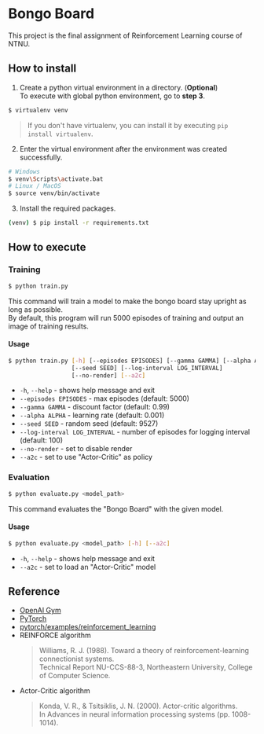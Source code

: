 # Bongo Board
This project is the final assignment of Reinforcement Learning course of NTNU.

## How to install
1. Create a python virtual environment in a directory. (**Optional**)  
To execute with global python environment, go to **step 3**.
```bash
$ virtualenv venv
```
> If you don't have virtualenv, you can install it by executing `pip install virtualenv`.

2. Enter the virtual environment after the environment was created successfully.
```bash
# Windows
$ venv\Scripts\activate.bat
# Linux / MacOS
$ source venv/bin/activate
```

3. Install the required packages.
```bash
(venv) $ pip install -r requirements.txt 
```

## How to execute
### Training
```bash
$ python train.py
```
This command will train a model to make the bongo board stay upright as long as possible.  
By default, this program will run 5000 episodes of training and output an image of training results.

#### Usage
```bash
$ python train.py [-h] [--episodes EPISODES] [--gamma GAMMA] [--alpha ALPHA]
                  [--seed SEED] [--log-interval LOG_INTERVAL]
                  [--no-render] [--a2c]
```
* `-h`, `--help` - shows help message and exit
* `--episodes EPISODES` - max episodes (default: 5000)
* `--gamma GAMMA` - discount factor (default: 0.99)
* `--alpha ALPHA` - learning rate (default: 0.001)
* `--seed SEED` - random seed (default: 9527)
* `--log-interval LOG_INTERVAL` - number of episodes for logging interval (default: 100)
* `--no-render` - set to disable render
* `--a2c` - set to use "Actor-Critic" as policy

### Evaluation
```bash
$ python evaluate.py <model_path>
```
This command evaluates the "Bongo Board" with the given model.

#### Usage
```bash
$ python evaluate.py <model_path> [-h] [--a2c]
```
* `-h`, `--help` - shows help message and exit
* `--a2c` - set to load an "Actor-Critic" model

## Reference
* [OpenAI Gym](https://gym.openai.com/)
* [PyTorch](https://pytorch.org)
* [pytorch/examples/reinforcement_learning](https://github.com/pytorch/examples/tree/master/reinforcement_learning)
* REINFORCE algorithm
  > Williams, R. J. (1988). Toward a theory of reinforcement-learning connectionist systems.  
  > Technical Report NU-CCS-88-3, Northeastern University, College of Computer Science.
* Actor-Critic algorithm
  > Konda, V. R., & Tsitsiklis, J. N. (2000). Actor-critic algorithms.  
  > In Advances in neural information processing systems (pp. 1008-1014).